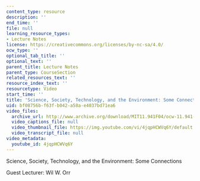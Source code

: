 ```yaml
---
content_type: resource
description: ''
end_time: ''
file: null
learning_resource_types:
- Lecture Notes
license: https://creativecommons.org/licenses/by-nc-sa/4.0/
ocw_type: ''
optional_tab_title: ''
optional_text: ''
parent_title: Lecture Notes
parent_type: CourseSection
related_resources_text: ''
resource_index_text: ''
resourcetype: Video
start_time: ''
title: 'Science, Society, Technology, and the Environment: Some Connections'
uid: bf08756b-f63f-b042-a58a-e4037bd71ea6
video_files:
  archive_url: http://www.archive.org/download/MIT11.941F04/ocw-11.941-09nov2004-220k.mp4
  video_captions_file: null
  video_thumbnail_file: https://img.youtube.com/vi/4jqpHCWVq6Y/default.jpg
  video_transcript_file: null
video_metadata:
  youtube_id: 4jqpHCWVq6Y
---
```


Science, Society, Technology, and the Environment: Some Connections

Guest Lecturer: Wil W. Orr

